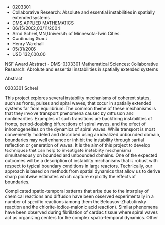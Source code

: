 
* 0203301
* Collaborative Research: Absolute and essential instabilities in spatially extended systems
* DMS,APPLIED MATHEMATICS
* 06/15/2002,03/11/2004
* Arnd Scheel,MN,University of Minnesota-Twin Cities
* Continuing Grant
* Henry Warchall
* 05/31/2006
* USD 132,000.00

NSF Award Abstract - DMS-0203301 Mathematical Sciences: Collaborative Research:
Absolute and essential instabilities in spatially extended systems

Abstract

0203301 Scheel

This project explores several instability mechanisms of coherent states, such
as fronts, pulses and spiral waves, that occur in spatially extended systems far
from equilibrium. The common theme of these mechanisms is that they involve
transport phenomena caused by diffusion and nonlinearities. Examples of such
transitions are backfiring instabilities of fronts, period-doubling bifurcations
of spiral waves, and the effect of inhomogeneities on the dynamics of spiral
waves. While transport is most conveniently modeled and described using an
idealized unbounded domain, boundaries may well enhance or inhibit the
instability through partial reflection or generation of waves. It is the aim of
this project to develop techniques that can help to investigate instability
mechanisms simultaneously on bounded and unbounded domains. One of the expected
outcomes will be a description of instability mechanisms that is robust with
respect to typical boundary conditions in large reactors. Technically, our
approach is based on methods from spatial dynamics that allow us to derive sharp
pointwise estimates which capture explicitly the effects of boundaries.

Complicated spatio-temporal patterns that arise due to the interplay of chemical
reactions and diffusion have been observed experimentally in a number of
specific reactions (among them the Belousov-Zhabotinsky reaction and the
chlorite-iodide-malonic acid reaction). Similar phenomena have been observed
during fibrillation of cardiac tissue where spiral waves act as organizing
centers for the complex spatio-temporal dynamics. Other examples where irregular
patterns occur are the interaction of pulses in oscillatory media, backfiring of
excitation pulses in catalytic reactions, and optical bistability in nonlinear
photonic gratings. The focus of this project is to analyze some of these
instability mechanisms by analytical means. This will not only further our
understanding of pattern formation in chemical and biological systems, but will
eventually allow for a systematic control of patterns, for instance, in the
catalytic oxidation of carbon-monoxide and in the propagation of calcium waves
in intracellular tissue.


